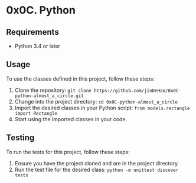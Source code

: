 # 0x0C. Python

## Requirements

- Python 3.4 or later

## Usage

To use the classes defined in this project, follow these steps:

1. Clone the repository: `git clone https://github.com/jinDeHao/0x0C-python-almost_a_circle.git`
2. Change into the project directory: `cd 0x0C-python-almost_a_circle`
3. Import the desired classes in your Python script: `from models.rectangle import Rectangle`
4. Start using the imported classes in your code.

## Testing

To run the tests for this project, follow these steps:

1. Ensure you have the project cloned and are in the project directory.
2. Run the test file for the desired class: `python -m unittest discover tests`

